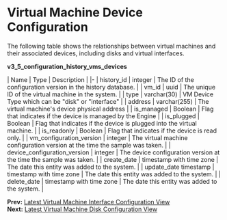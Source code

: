 # Virtual Machine Device Configuration

The following table shows the relationships between virtual machines and their associated devices, including disks and virtual interfaces.

**v3_5_configuration_history_vms_devices**

| Name | Type | Description |
|-
| history_id  | integer      | The ID of the configuration version in the history database. |
| vm_id       | uuid         | The unique ID of the virtual machine in the system. |
| type        | varchar(30)  | VM Device Type which can be "disk" or "interface" |
| address     | varchar(255) | The virtual machine's device physical address |
| is_managed  | Boolean      | Flag that indicates if the device is managed by the Engine |
| is_plugged  | Boolean      | Flag that indicates if the device is plugged into the virtual machine. |
| is_readonly | Boolean      | Flag that indicates if the device is read only. |
| vm_configuration_version | integer | The virtual machine configuration version at the time the sample was taken. |
| device_configuration_version | integer | The device configuration version at the time the sample was taken. |
| create_date | timestamp with time zone | The date this entity was added to the system. |
| update_date timestamp | timestamp with time zone | The date this entity was added to the system. |
| delete_date | timestamp with time zone | The date this entity was added to the system. |

**Prev:** [Latest Virtual Machine Interface Configuration View](../Latest_virtual_machine_interface_configuration_view) <br>
**Next:** [Latest Virtual Machine Disk Configuration View](../Latest_virtual_machine_disk_configuration_view)

